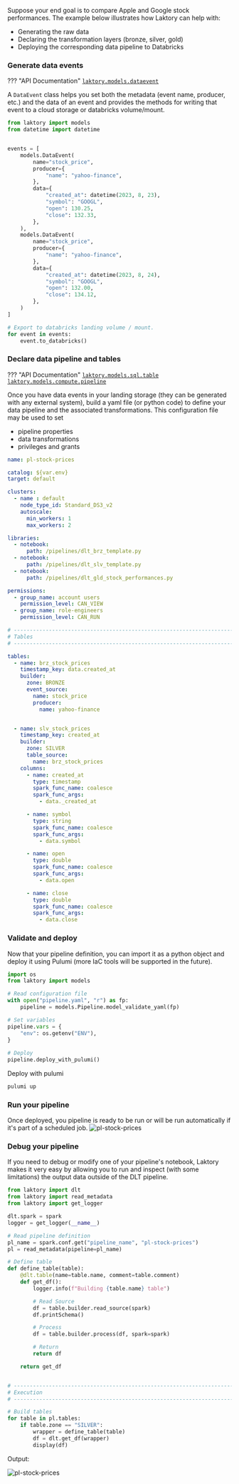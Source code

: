 Suppose your end goal is to compare Apple and Google stock performances.
The example below illustrates how Laktory can help with:

* Generating the raw data
* Declaring the transformation layers (bronze, silver, gold) 
* Deploying the corresponding data pipeline to Databricks


### Generate data events
??? "API Documentation"
    [`laktory.models.dataevent`](TODO)<br>

A `DataEvent` class helps you set both the metadata (event name, producer, etc.) and the data of an event and provides the methods for writing that event to a cloud storage or databricks volume/mount.

```py
from laktory import models
from datetime import datetime


events = [
    models.DataEvent(
        name="stock_price",
        producer={
            "name": "yahoo-finance",
        },
        data={
            "created_at": datetime(2023, 8, 23),
            "symbol": "GOOGL",
            "open": 130.25,
            "close": 132.33,
        },
    ),
    models.DataEvent(
        name="stock_price",
        producer={
            "name": "yahoo-finance",
        },
        data={
            "created_at": datetime(2023, 8, 24),
            "symbol": "GOOGL",
            "open": 132.00,
            "close": 134.12,
        },
    )
]

# Export to databricks landing volume / mount.
for event in events:
    event.to_databricks()
```

### Declare data pipeline and tables
??? "API Documentation"
    [`laktory.models.sql.table`](TODO)<br>
    [`laktory.models.compute.pipeline`](TODO)<br>

Once you have data events in your landing storage (they can be generated with any external system), build a yaml file (or python code) to define your data pipeline and the associated transformations. This configuration file may be used to set

* pipeline properties
* data transformations
* privileges and grants

```yaml
name: pl-stock-prices

catalog: ${var.env}
target: default

clusters:
  - name : default
    node_type_id: Standard_DS3_v2
    autoscale:
      min_workers: 1
      max_workers: 2

libraries:
  - notebook:
      path: /pipelines/dlt_brz_template.py
  - notebook:
      path: /pipelines/dlt_slv_template.py
  - notebook:
      path: /pipelines/dlt_gld_stock_performances.py

permissions:
  - group_name: account users
    permission_level: CAN_VIEW
  - group_name: role-engineers
    permission_level: CAN_RUN

# --------------------------------------------------------------------------- #
# Tables                                                                      #
# --------------------------------------------------------------------------- #

tables:
  - name: brz_stock_prices
    timestamp_key: data.created_at
    builder:
      zone: BRONZE
      event_source:
        name: stock_price
        producer:
          name: yahoo-finance


  - name: slv_stock_prices
    timestamp_key: created_at
    builder:
      zone: SILVER
      table_source:
        name: brz_stock_prices
    columns:
      - name: created_at
        type: timestamp
        spark_func_name: coalesce
        spark_func_args:
          - data._created_at

      - name: symbol
        type: string
        spark_func_name: coalesce
        spark_func_args:
          - data.symbol

      - name: open
        type: double
        spark_func_name: coalesce
        spark_func_args:
          - data.open

      - name: close
        type: double
        spark_func_name: coalesce
        spark_func_args:
          - data.close
```

### Validate and deploy
Now that your pipeline definition, you can import it as a python object and deploy it using Pulumi (more IaC tools will be supported in the future).
```py
import os
from laktory import models

# Read configuration file
with open("pipeline.yaml", "r") as fp:
    pipeline = models.Pipeline.model_validate_yaml(fp)

# Set variables
pipeline.vars = {
    "env": os.getenv("ENV"),
}
    
# Deploy
pipeline.deploy_with_pulumi()
```

Deploy with pulumi
```cmd
pulumi up
```

### Run your pipeline
Once deployed, you pipeline is ready to be run or will be run automatically if it's part of a scheduled job.
![pl-stock-prices](images/pl_stock_prices_simple.png)


### Debug your pipeline
If you need to debug or modify one of your pipeline's notebook, Laktory makes it very easy by allowing you to run and inspect (with some limitations) the output data outside of the DLT pipeline.

```py title="dlt_slv_template.py"
from laktory import dlt
from laktory import read_metadata
from laktory import get_logger

dlt.spark = spark
logger = get_logger(__name__)

# Read pipeline definition
pl_name = spark.conf.get("pipeline_name", "pl-stock-prices")
pl = read_metadata(pipeline=pl_name)

# Define table
def define_table(table):
    @dlt.table(name=table.name, comment=table.comment)
    def get_df():
        logger.info(f"Building {table.name} table")

        # Read Source
        df = table.builder.read_source(spark)
        df.printSchema()

        # Process
        df = table.builder.process(df, spark=spark)

        # Return
        return df

    return get_df


# --------------------------------------------------------------------------- #
# Execution                                                                   #
# --------------------------------------------------------------------------- #

# Build tables
for table in pl.tables:
    if table.zone == "SILVER":
        wrapper = define_table(table)
        df = dlt.get_df(wrapper)
        display(df)
```

Output:

![pl-stock-prices](images/dlt_debug.png)